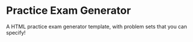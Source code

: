 # Practice Exam Generator
A HTML practice exam generator template, with problem sets that you can specify!
